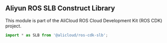 ## Aliyun ROS SLB Construct Library

This module is part of the AliCloud ROS Cloud Development Kit (ROS CDK) project.

```ts
import * as SLB from '@alicloud/ros-cdk-slb';
```
